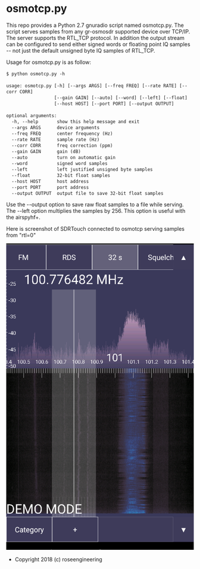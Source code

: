 
osmotcp.py
==========

This repo provides a Python 2.7 gnuradio script named osmotcp.py.
The script serves samples from any gr-osmosdr supported device
over TCP/IP.  The server supports the RTL\_TCP protocol.  In addition
the output stream can be configured to send either signed words or floating point
IQ samples -- not just the default unsigned byte IQ samples of RTL\_TCP.

Usage for osmotcp.py is as follow: 

    $ python osmotcp.py -h

    usage: osmotcp.py [-h] [--args ARGS] [--freq FREQ] [--rate RATE] [--corr CORR]
                      [--gain GAIN] [--auto] [--word] [--left] [--float]
                      [--host HOST] [--port PORT] [--output OUTPUT]

    optional arguments:
      -h, --help       show this help message and exit
      --args ARGS      device arguments
      --freq FREQ      center frequency (Hz)
      --rate RATE      sample rate (Hz)
      --corr CORR      freq correction (ppm)
      --gain GAIN      gain (dB)
      --auto           turn on automatic gain
      --word           signed word samples
      --left           left justified unsigned byte samples
      --float          32-bit float samples
      --host HOST      host address
      --port PORT      port address
      --output OUTPUT  output file to save 32-bit float samples

Use the --output option to save raw float samples to a file while serving.
The --left option multiplies the samples by 256.  This option is useful with
the airspyhf+.

Here is screenshot of SDRTouch connected to osmotcp serving
samples from "rtl=0"

![Screenshot](screenshot.png)

- Copyright 2018 (c) roseengineering
